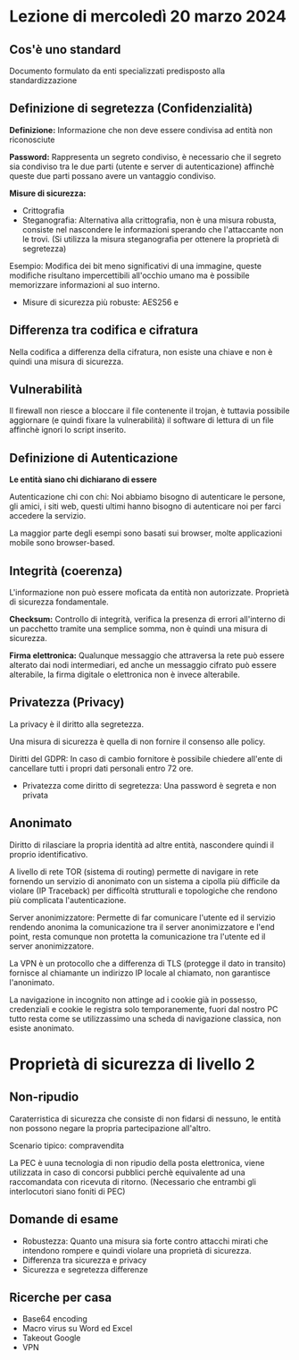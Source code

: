 # Lezione di mercoledì 20 marzo 2024

<!--
[Foto](img/Esempio.jpg)
-->

## Cos'è uno standard

Documento formulato da enti specializzati predisposto alla standardizzazione

## Definizione di segretezza (Confidenzialità)

**Definizione:** Informazione che non deve essere condivisa ad entità non riconosciute

**Password:** Rappresenta un segreto condiviso, è necessario che il segreto sia condiviso tra le due parti (utente e server di autenticazione) affinchè queste due parti possano avere un vantaggio condiviso.

**Misure di sicurezza:**
- Crittografia
- Steganografia: Alternativa alla crittografia, non è una misura robusta, consiste nel nascondere le informazioni sperando che l'attaccante non le trovi. (Si utilizza la misura steganografia per ottenere la proprietà di segretezza)

Esempio: Modifica dei bit meno significativi di una immagine, queste modifiche risultano impercettibili all'occhio umano ma è possibile memorizzare informazioni al suo interno. 

- Misure di sicurezza più robuste: AES256 e 

## Differenza tra codifica e cifratura

Nella codifica a differenza della cifratura, non esiste una chiave e non è quindi una misura di sicurezza.

## Vulnerabilità

Il firewall non riesce a bloccare il file contenente il trojan, è tuttavia possibile aggiornare (e quindi fixare la vulnerabilità) il software di lettura di un file affinchè ignori lo script inserito.

## Definizione di Autenticazione

**Le entità siano chi dichiarano di essere**

Autenticazione chi con chi: Noi abbiamo bisogno di autenticare le persone, gli amici, i siti web, questi ultimi hanno bisogno di autenticare noi per farci accedere la servizio. 

La maggior parte degli esempi sono basati sui browser, molte applicazioni mobile sono browser-based.

## Integrità (coerenza)

L'informazione non può essere moficata da entità non autorizzate. Proprietà di sicurezza fondamentale.


**Checksum:** Controllo di integrità, verifica la presenza di errori all'interno di un pacchetto tramite una semplice somma, non è quindi una misura di sicurezza.

**Firma elettronica:** 
Qualunque messaggio che attraversa la rete può essere alterato dai nodi intermediari, ed anche un messaggio cifrato può essere alterabile, la firma digitale o elettronica non è invece alterabile.

## Privatezza (Privacy)

La privacy è il diritto alla segretezza.

Una misura di sicurezza è quella di non fornire il consenso alle policy.

Diritti del GDPR: In caso di cambio fornitore è possibile chiedere all'ente di cancellare tutti i propri dati personali entro 72 ore.

- Privatezza come diritto di segretezza: Una password è segreta e non privata

## Anonimato

Diritto di rilasciare la propria identità ad altre entità, nascondere quindi il proprio identificativo.

A livello di rete TOR (sistema di routing) permette di navigare in rete fornendo un servizio di anonimato con un sistema a cipolla più difficile da violare (IP Traceback) per difficoltà strutturali e topologiche che rendono più complicata l'autenticazione.

Server anonimizzatore: Permette di far comunicare l'utente ed il servizio rendendo anonima la comunicazione tra il server anonimizzatore e l'end point, resta comunque non protetta la comunicazione tra l'utente ed il server anonimizzatore.

La VPN è un protocollo che a differenza di TLS (protegge il dato in transito) fornisce al chiamante un indirizzo IP locale al chiamato, non garantisce l'anonimato.

La navigazione in incognito non attinge ad i cookie già in possesso, credenziali e cookie le registra solo temporanemente, fuori dal nostro PC tutto resta come se utilizzassimo una scheda di navigazione classica, non esiste anonimato. 

# Proprietà di sicurezza di livello 2

## Non-ripudio

Caraterristica di sicurezza che consiste di non fidarsi di nessuno, le entità non possono negare la propria partecipazione all'altro.

Scenario tipico: compravendita

La PEC è uuna tecnologia di non ripudio della posta elettronica, viene utilizzata in caso di concorsi pubblici perchè equivalente ad una raccomandata con ricevuta di ritorno. (Necessario che entrambi gli interlocutori siano foniti di PEC)

## Domande di esame

- Robustezza: Quanto una misura sia forte contro attacchi mirati che intendono rompere e quindi violare una proprietà di sicurezza.
- Differenza tra sicurezza e privacy
- Sicurezza e segretezza differenze

## Ricerche per casa

- Base64 encoding
- Macro virus su Word ed Excel
- Takeout Google
- VPN